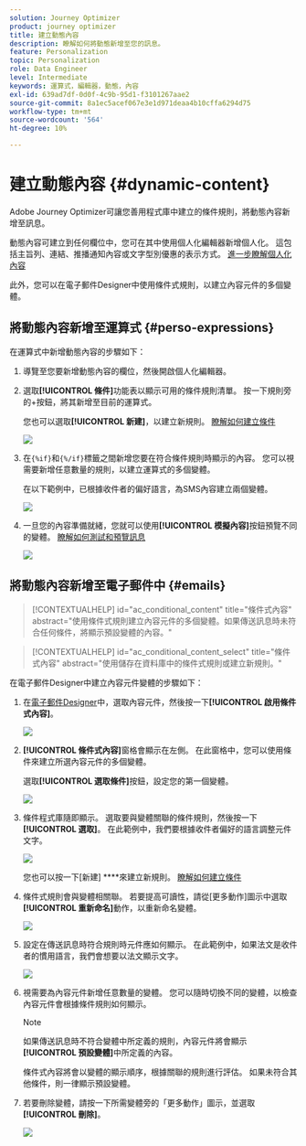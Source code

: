 ```yaml
---
solution: Journey Optimizer
product: journey optimizer
title: 建立動態內容
description: 瞭解如何將動態新增至您的訊息。
feature: Personalization
topic: Personalization
role: Data Engineer
level: Intermediate
keywords: 運算式，編輯器，動態，內容
exl-id: 639ad7df-0d0f-4c9b-95d1-f3101267aae2
source-git-commit: 8a1ec5acef067e3e1d971deaa4b10cffa6294d75
workflow-type: tm+mt
source-wordcount: '564'
ht-degree: 10%

---
```


# 建立動態內容 {#dynamic-content}

Adobe Journey Optimizer可讓您善用程式庫中建立的條件規則，將動態內容新增至訊息。

動態內容可建立到任何欄位中，您可在其中使用個人化編輯器新增個人化。 這包括主旨列、連結、推播通知內容或文字型別優惠的表示方式。 [進一步瞭解個人化內容](personalization-contexts.md)

此外，您可以在電子郵件Designer中使用條件式規則，以建立內容元件的多個變體。

## 將動態內容新增至運算式 {#perso-expressions}

在運算式中新增動態內容的步驟如下：

1. 導覽至您要新增動態內容的欄位，然後開啟個人化編輯器。

1. 選取&#x200B;**[!UICONTROL 條件]**&#x200B;功能表以顯示可用的條件規則清單。 按一下規則旁的+按鈕，將其新增至目前的運算式。

   您也可以選取&#x200B;**[!UICONTROL 新建]**，以建立新規則。 [瞭解如何建立條件](create-conditions.md)

   ![](assets/conditions-expression.png)

1. 在`{%if}`和`{%/if}`標籤之間新增您要在符合條件規則時顯示的內容。 您可以視需要新增任意數量的規則，以建立運算式的多個變體。

   在以下範例中，已根據收件者的偏好語言，為SMS內容建立兩個變體。

   ![](assets/conditions-language-sample.png)

1. 一旦您的內容準備就緒，您就可以使用&#x200B;**[!UICONTROL 模擬內容]**&#x200B;按鈕預覽不同的變體。 [瞭解如何測試和預覽訊息](../content-management/preview-test.md)

   ![](assets/conditions-preview.png)

## 將動態內容新增至電子郵件中 {#emails}

>[!CONTEXTUALHELP]
>id="ac_conditional_content"
>title="條件式內容"
>abstract="使用條件式規則建立內容元件的多個變體。如果傳送訊息時未符合任何條件，將顯示預設變體的內容。"

>[!CONTEXTUALHELP]
>id="ac_conditional_content_select"
>title="條件式內容"
>abstract="使用儲存在資料庫中的條件式規則或建立新規則。"

在電子郵件Designer中建立內容元件變體的步驟如下：

1. 在[電子郵件Designer](../email/content-from-scratch.md)中，選取內容元件，然後按一下&#x200B;**[!UICONTROL 啟用條件式內容]**。

   ![](assets/conditions-enable-conditional.png)

1. **[!UICONTROL 條件式內容]**&#x200B;窗格會顯示在左側。 在此窗格中，您可以使用條件來建立所選內容元件的多個變體。

   選取&#x200B;**[!UICONTROL 選取條件]**&#x200B;按鈕，設定您的第一個變體。

   ![](assets/conditions-apply.png)

1. 條件程式庫隨即顯示。 選取要與變體關聯的條件規則，然後按一下&#x200B;**[!UICONTROL 選取]**。 在此範例中，我們要根據收件者偏好的語言調整元件文字。

   ![](assets/conditions-select.png)

   您也可以按一下[新建] ****&#x200B;來建立新規則。 [瞭解如何建立條件](create-conditions.md)

1. 條件式規則會與變體相關聯。 若要提高可讀性，請從[更多動作]圖示中選取&#x200B;**[!UICONTROL 重新命名]**&#x200B;動作，以重新命名變體。

   ![](assets/conditions-rename.png)

1. 設定在傳送訊息時符合規則時元件應如何顯示。 在此範例中，如果法文是收件者的慣用語言，我們會想要以法文顯示文字。

   ![](assets/conditions-design.png)

1. 視需要為內容元件新增任意數量的變體。 您可以隨時切換不同的變體，以檢查內容元件會根據條件規則如何顯示。

   >[!NOTE]
   >如果傳送訊息時不符合變體中所定義的規則，內容元件將會顯示&#x200B;**[!UICONTROL 預設變體]**&#x200B;中所定義的內容。
   >
   >條件式內容將會以變體的顯示順序，根據關聯的規則進行評估。 如果未符合其他條件，則一律顯示預設變體。

1. 若要刪除變體，請按一下所需變體旁的「更多動作」圖示，並選取&#x200B;**[!UICONTROL 刪除]**。

   ![](assets/conditions-delete.png)

